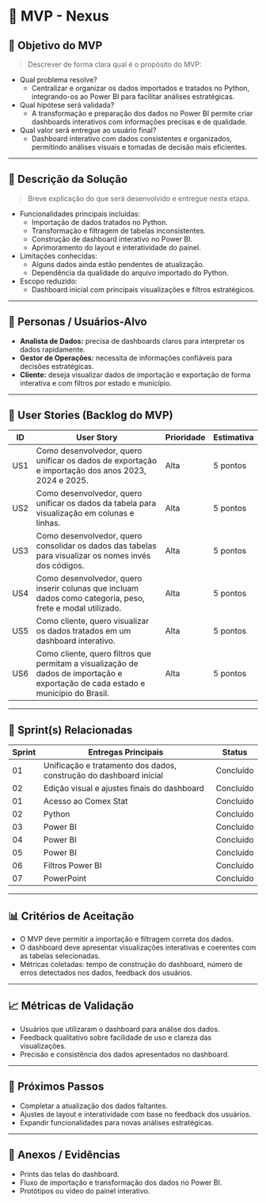 # 📌 MVP - Nexus

## 🎯 Objetivo do MVP
> Descrever de forma clara qual é o propósito do MVP:  
- Qual problema resolve?  
  * Centralizar e organizar os dados importados e tratados no Python, integrando-os ao Power BI para facilitar análises estratégicas.  
- Qual hipótese será validada?  
  * A transformação e preparação dos dados no Power BI permite criar dashboards interativos com informações precisas e de qualidade.  
- Qual valor será entregue ao usuário final?  
  * Dashboard interativo com dados consistentes e organizados, permitindo análises visuais e tomadas de decisão mais eficientes.

---

## 📝 Descrição da Solução
> Breve explicação do que será desenvolvido e entregue nesta etapa.  
- Funcionalidades principais incluídas:  
  * Importação de dados tratados no Python.  
  * Transformação e filtragem de tabelas inconsistentes.  
  * Construção de dashboard interativo no Power BI.  
  * Aprimoramento do layout e interatividade do painel.  
- Limitações conhecidas:  
  * Alguns dados ainda estão pendentes de atualização.  
  * Dependência da qualidade do arquivo importado do Python.  
- Escopo reduzido:  
  * Dashboard inicial com principais visualizações e filtros estratégicos.

---

## 👥 Personas / Usuários-Alvo
- **Analista de Dados:** precisa de dashboards claros para interpretar os dados rapidamente.  
- **Gestor de Operações:** necessita de informações confiáveis para decisões estratégicas.  
- **Cliente:** deseja visualizar dados de importação e exportação de forma interativa e com filtros por estado e município.

---

## 🔑 User Stories (Backlog do MVP)
| ID  | User Story                                                                 | Prioridade | Estimativa |
|-----|-----------------------------------------------------------------------------|------------|------------|
| US1 | Como desenvolvedor, quero unificar os dados de exportação e importação dos anos 2023, 2024 e 2025. | Alta       | 5 pontos   |
| US2 | Como desenvolvedor, quero unificar os dados da tabela para visualização em colunas e linhas. | Alta       | 5 pontos   |
| US3 | Como desenvolvedor, quero consolidar os dados das tabelas para visualizar os nomes invés dos códigos. | Alta       | 5 pontos   |
| US4 | Como desenvolvedor, quero inserir colunas que incluam dados como categoria, peso, frete e modal utilizado. | Alta       | 5 pontos   |
| US5 | Como cliente, quero visualizar os dados tratados em um dashboard interativo. | Alta       | 5 pontos   |
| US6 | Como cliente, quero filtros que permitam a visualização de dados de importação e exportação de cada estado e município do Brasil. | Alta       | 5 pontos   |

---

## 📅 Sprint(s) Relacionadas
| Sprint | Entregas Principais                          | Status       |
|--------|----------------------------------------------|-------------|
| 01     | Unificação e tratamento dos dados, construção do dashboard inicial | Concluído  |
| 02     | Edição visual e ajustes finais do dashboard | Concluído  |
| 01     | Acesso ao Comex Stat                         | Concluído  |
| 02     | Python                                       | Concluído  |
| 03     | Power BI                                     | Concluído  |
| 04     | Power BI                                     | Concluído  |
| 05     | Power BI                                     | Concluído  |
| 06     | Filtros Power BI                             | Concluído  |
| 07     | PowerPoint                                   | Concluído  |

---

## 📊 Critérios de Aceitação
- O MVP deve permitir a importação e filtragem correta dos dados.  
- O dashboard deve apresentar visualizações interativas e coerentes com as tabelas selecionadas.  
- Métricas coletadas: tempo de construção do dashboard, número de erros detectados nos dados, feedback dos usuários.

---

## 📈 Métricas de Validação
- Usuários que utilizaram o dashboard para análise dos dados.  
- Feedback qualitativo sobre facilidade de uso e clareza das visualizações.  
- Precisão e consistência dos dados apresentados no dashboard.

---

## 🚀 Próximos Passos
- Completar a atualização dos dados faltantes.  
- Ajustes de layout e interatividade com base no feedback dos usuários.  
- Expandir funcionalidades para novas análises estratégicas.

---

## 📂 Anexos / Evidências
- Prints das telas do dashboard.  
- Fluxo de importação e transformação dos dados no Power BI.  
- Protótipos ou vídeo do painel interativo.


